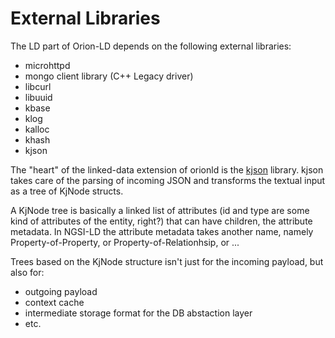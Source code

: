 # External Libraries
The LD part of Orion-LD depends on the following external libraries:
* microhttpd
* mongo client library (C++ Legacy driver)
* libcurl
* libuuid
* kbase
* klog
* kalloc
* khash
* kjson

The "heart" of the linked-data extension of orionld is the [kjson](https://gitlab.com/kzangeli/kjson) library.
kjson takes care of the parsing of incoming JSON and transforms the textual input as a tree of KjNode structs.

A KjNode tree is basically a linked list of attributes (id and type are some kind of attributes of the entity, right?)
that can have children, the attribute metadata.
In NGSI-LD the attribute metadata takes another name, namely Property-of-Property, or Property-of-Relationhsip, or ...

Trees based on the KjNode structure isn't just for the incoming payload, but also for:
* outgoing payload
* context cache
* intermediate storage format for the DB abstaction layer
* etc.
